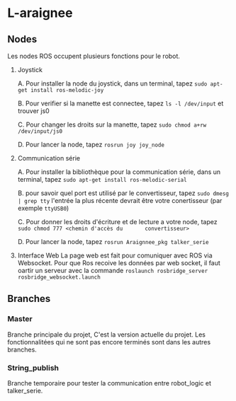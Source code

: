 # L-araignee
## Nodes
Les nodes ROS occupent plusieurs fonctions pour le robot.

1. Joystick

	A. Pour installer la node du joystick, dans un terminal, tapez `sudo apt-get install ros-melodic-joy`
	
	B. Pour verifier si la manette est connectee, tapez `ls -l /dev/input` et trouver js0
	
	C. Pour changer les droits sur la manette, tapez `sudo chmod a+rw /dev/input/js0`
	
	D. Pour lancer la node, tapez `rosrun joy joy_node`
	   
2. Communication série

	A. Pour installer la bibliothèque pour la communication série, dans un terminal, 
	tapez `sudo apt-get install ros-melodic-serial`
	
	B. pour savoir quel port est utilisé par le convertisseur, tapez `sudo dmesg | grep tty` l'entrée la plus récente 	  devrait être votre conertisseur (par exemple `ttyUSB0`)
	
	C. Pour donner les droits d'écriture et de lecture a votre node, tapez `sudo chmod 777 <chemin d'accès du 		convertisseur>`
	
	D. Pour lancer la node, tapez `rosrun Araignnee_pkg talker_serie`

3. Interface Web
	La page web est fait pour comuniquer avec ROS via Websocket. Pour que Ros recoive les
	données par web socket, il faut oartir un serveur avec la commande 
	`roslaunch rosbridge_server rosbridge_websocket.launch`  
	
## Branches

### Master

Branche principale du projet, C'est la version actuelle du projet. Les fonctionnalitées qui ne sont pas encore terminés sont dans les autres branches.

### String_publish

Branche temporaire pour tester la communication entre robot_logic et talker_serie.
